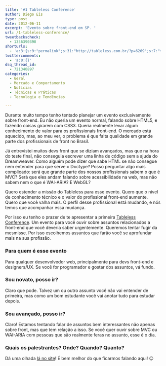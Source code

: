```yaml
---
title: '#1 Tableless Conference'
author: Diego Eis
type: post
date: 2012-06-11
excerpt: 'Evento sobre front-end em SP. '
url: /1-tableless-conference/
tweetbackscheck:
  - 1356390390
shorturls:
  - 'a:3:{s:9:"permalink";s:31:"http://tableless.com.br/?p=6269";s:7:"tinyurl";s:26:"http://tinyurl.com/7ol5dfp";s:4:"isgd";s:19:"http://is.gd/AkhCtj";}'
twittercomments:
  - 'a:0:{}'
dsq_thread_id:
  - 721340897
categories:
  - Geral
  - Mercado e Comportamento
  - Notícias
  - Técnicas e Práticas
  - Tecnologia e Tendências

---
```

Durante muito tempo tenho tentado planejar um evento exclusivamente sobre front-end. Eu não queria um evento normal, falando sobre HTML5, e fazendo coisas girarem com CSS3. Queria realmente levar algum conhecimento de valor para os profissionais front-end. O mercado está aquecido, mas, ao meu ver, o problema é que falta qualidade em grande parte dos profissionais de front no Brasil.

Já entrevistei muitos devs front que se diziam avançados, mas que na hora do teste final, não conseguia escrever uma linha de código sem a ajuda do Dreamweaver. Como alguém pode dizer que sabe HTML se não consegue nem entender para que serve o Doctype? Posso perguntar algo mais complicado: será que grande parte dos nossos profissionais sabem o que é MVC? Será que eles andam falando sobre acessibilidade na web, mas não sabem nem o que é WAI-ARIA? E WebGL? 

Quero estender a missão do Tableless para esse evento. Quero que o nível de conhecimento técnico e o valor do profissional front-end aumente. Quero que você valha mais. O perfil desse profissional está mudando, e nós temos que acompanhar essa mudança.

Por isso eu tenho o prazer de te apresentar a primeira [Tableless Conference][1]. Um evento para você ouvir sobre assuntos relacionados a front-end que você deveria saber urgentemente. Queremos tentar fugir da mesmisse. Por isso escolhemos assuntos que farão você se aprofundar mais na sua profissão.

### Para quem é esse evento

Para qualquer desenvolvedor web, principalmente para devs front-end e designers/UX. Se você for programador e gostar dos assuntos, vá fundo.

### Sou novato, posso ir?

Claro que pode. Talvez um ou outro assunto você não vai entender de primeira, mas como um bom estudante você vai anotar tudo para estudar depois.

### Sou avançado, posso ir?

Claro! Estamos tentando falar de assuntos bem interessantes não apenas sobre front, mas que tem relação a isso. Se você quer ouvir sobre MVC ou WAI-ARIA com pessoas que são realmente feras no assunto, esse é o dia.

### Quais os palestrantes? Onde? Quando? Quanto?

Dá uma olhada [lá no site][2]! É bem melhor do que ficarmos falando aqui! 😉

 [1]: http://tableless.com.br/tablelessconf "evento sobre front-end"
 [2]: http://tableless.com.br/tablelessconf/